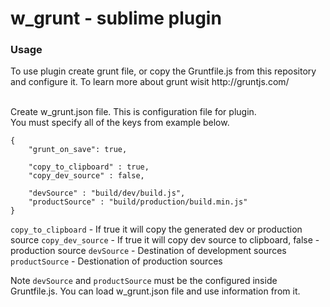 w_grunt - sublime plugin
=======

<h3>Usage</h3>
To use plugin create grunt file, or copy the Gruntfile.js from this repository and configure it. To learn more about grunt wisit http://gruntjs.com/
<br>
<br>

Create w_grunt.json file. This is configuration file for plugin.<br>
You must specify all of the keys from example below.

```
{
	"grunt_on_save": true,

	"copy_to_clipboard" : true,
	"copy_dev_source" : false,

	"devSource" : "build/dev/build.js",
	"productSource" : "build/production/build.min.js"
}
```

``` copy_to_clipboard ``` - If true it will copy the generated dev or production source
``` copy_dev_source ``` - If true it will copy dev source to clipboard, false - production source
``` devSource ``` - Destination of development sources
``` productSource ``` - Destionation of production sources

Note ``` devSource ``` and ``` productSource ``` must be the configured inside Gruntfile.js. You can load w_grunt.json
file and use information from it.




